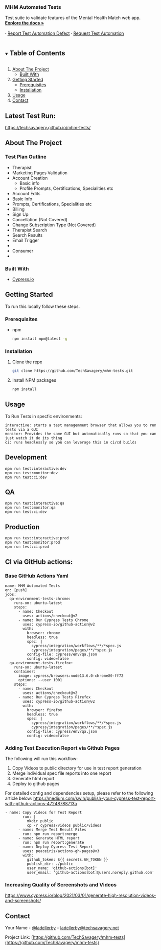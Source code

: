 <!--
*** Thanks for checking out the Best-README-Template. If you have a suggestion
*** that would make this better, please fork the repo and create a pull request
*** or simply open an issue with the tag "enhancement".
*** Thanks again! Now go create something AMAZING! :D
***
***
***
*** To avoid retyping too much info. Do a search and replace for the following:
*** techsavagery, tests-cypress, twitter_handle, email, Tech Savagery: Tests - Cypress, Functional tests built to showcase the features and value of the Cypress.io testing framework.
-->

<!-- PROJECT SHIELDS -->
<!--
*** I'm using markdown "reference style" links for readability.
*** Reference links are enclosed in brackets [ ] instead of parentheses ( ).
*** See the bottom of this document for the declaration of the reference variables
*** for contributors-url, forks-url, etc. This is an optional, concise syntax you may use.
*** https://www.markdownguide.org/basic-syntax/#reference-style-links
-->
<!--[![Contributors][contributors-shield]][contributors-url]
[![Forks][forks-shield]][forks-url]
[![Stargazers][stars-shield]][stars-url]
[![Issues][issues-shield]][issues-url]
[![MIT License][license-shield]][license-url]
[![LinkedIn][linkedin-shield]][linkedin-url]-->

<!-- PROJECT LOGO -->
<br />
<p align="center">
  <!-- <a href="">
    <img src="" alt="Logo" width="516" height="120">
  </a> -->

  <h3 align="Left">MHM Automated Tests</h3>

  <p align="Left">
    Test suite to validate features of the Mental Health Match web app. 
    <br />
    <a href="https://github.com/TechSavagery/mhm-tests"><strong>Explore the docs »</strong></a>
    <br />
    <br />
    ·
    <a href="https://github.com/TechSavagery/mhm-tests/issues">Report Test Automation Defect</a>
    ·
    <a href="https://github.com/TechSavagery/mhm-tests/issues">Request Test Automation</a>
  </p>
</p>

<!-- TABLE OF CONTENTS -->
<details open="open">
  <summary><h2 style="display: inline-block">Table of Contents</h2></summary>
  <ol>
    <li>
      <a href="#about-the-project">About The Project</a>
      <ul>
        <li><a href="#built-with">Built With</a></li>
      </ul>
    </li>
    <li>
      <a href="#getting-started">Getting Started</a>
      <ul>
        <li><a href="#prerequisites">Prerequisites</a></li>
        <li><a href="#installation">Installation</a></li>
      </ul>
    </li>
    <li><a href="#usage">Usage</a></li>
    <li><a href="#contact">Contact</a></li>
  </ol>
</details>

<!-- ABOUT THE PROJECT -->
## Latest Test Run: 
https://techsavagery.github.io/mhm-tests/

## About The Project

<!--[![Product Name Screen Shot][product-screenshot]](https://example.com)-->

### Test Plan Outline
- Therapist
 - Marketing Pages Validation
 - Account Creation
   -  Basic info 
   -  Profile Prompts, Certifications, Specialities etc 
 -  Account Edits 
   -  Basic Info
   -  Prompts, Certifications, Specialities etc
 -  Billing 
   -  Sign Up 
   -  Cancellation (Not Covered) 
   -  Change Subscription Type (Not Covered)
 -  Therapist Search 
   - Search Results 
   - Email Trigger 
 -  
- Consumer
- 

### Built With

- [Cypress.io](https://www.cypress.io/)

<!-- GETTING STARTED -->

## Getting Started

To run this locally follow these steps.

### Prerequisites

- npm
  ```sh
  npm install npm@latest -g
  ```

### Installation

1. Clone the repo
   ```sh
   git clone https://github.com/TechSavagery/mhm-tests.git
   ```
2. Install NPM packages
   ```sh
   npm install
   ```

<!-- USAGE EXAMPLES -->

## Usage

To Run Tests in specfic environments:
```
interactive: starts a test managemment browser that allows you to run tests via a GUI
monitor: Provides the same GUI but automatically runs so that you can just watch it do its thing 
ci: runs headlessly so you can leverage this in ci/cd builds 
```
## Development
`npm run test:interactive:dev`  
`npm run test:monitor:dev`  
`npm run test:ci:dev`  

## QA 
`npm run test:interactive:qa`  
`npm run test:monitor:qa`  
`npm run test:ci:dev`  

## Production 
`npm run test:interactive:prod`  
`npm run test:monitor:prod`  
`npm run test:ci:prod`  

## CI via GitHub actions:
### Base GitHub Actions Yaml 
```
name: MHM Automated Tests
on: [push]
jobs:
  qa-environment-tests-chrome:
    runs-on: ubuntu-latest
    steps:
      - name: Checkout
        uses: actions/checkout@v2
      - name: Run Cypress Tests Chrome
        uses: cypress-io/github-action@v2
        with:
          browser: chrome
          headless: true
          spec: |
            cypress/integration/workflows/**/*spec.js
            cypress/integration/pages/**/*spec.js
          config-file: cypress/env/qa.json
          config: video=false
  qa-environment-tests-firefox:
    runs-on: ubuntu-latest
    container:
      image: cypress/browsers:node13.6.0-chrome80-ff72
      options: --user 1001
    steps:
      - name: Checkout
        uses: actions/checkout@v2
      - name: Run Cypress Tests Firefox
        uses: cypress-io/github-action@v2
        with:
          browser: firefox
          headless: true
          spec: |
            cypress/integration/workflows/**/*spec.js
            cypress/integration/pages/**/*spec.js
          config-file: cypress/env/qa.json
          config: video=false
```

### Adding Test Execution Report via Github Pages

The following will run this workflow:

1. Copy Videos to public directory for use in test report generation
2. Merge individual spec file reports into one report 
3. Generate html report 
4. Deploy to github pages

For detailed config and dependencies setup, please refer to the following article below:
https://medium.com/swlh/publish-your-cypress-test-report-with-github-actions-47248788713a

```
- name: Copy Videos for Test Report
        run: |
          mkdir public
          cp -r cypress/videos public/videos
      - name: Merge Test Result Files
        run: npm run report:merge
      - name: Generate HTML report
        run: npm run report:generate
      - name: Deploy Cypress Test Report 
        uses: peaceiris/actions-gh-pages@v3
        with:
          github_token: ${{ secrets.GH_TOKEN }}
          publish_dir: ./public
          user_name: 'github-actions[bot]'
          user_email: 'github-actions[bot]@users.noreply.github.com'
```

### Increasing Quality of Screenshots and Videos 
https://www.cypress.io/blog/2021/03/01/generate-high-resolution-videos-and-screenshots/

<!--Use this space to show useful examples of how a project can be used. Additional screenshots, code examples and demos work well in this space. You may also link to more resources.

_For more examples, please refer to the [Documentation](https://example.com)_-->

<!-- ROADMAP -->

<!-- CONTRIBUTING -->

<!-- LICENSE -->

<!-- CONTACT -->

## Contact

Your Name - [@ladellerby](https://twitter.com/ladellerby) - ladellerby@techsavagery.net

Project Link: [https://github.com/TechSavagery/mhm-tests](https://github.com/TechSavagery/mhm-tests)

<!-- ACKNOWLEDGEMENTS -->

<!-- MARKDOWN LINKS & IMAGES -->
<!-- https://www.markdownguide.org/basic-syntax/#reference-style-links -->

[contributors-shield]: https://img.shields.io/github/contributors/techsavagery/repo.svg?style=for-the-badge
[contributors-url]: https://github.com/techsavagery/repo/graphs/contributors
[forks-shield]: https://img.shields.io/github/forks/techsavagery/repo.svg?style=for-the-badge
[forks-url]: https://github.com/techsavagery/repo/network/members
[stars-shield]: https://img.shields.io/github/stars/techsavagery/repo.svg?style=for-the-badge
[stars-url]: https://github.com/techsavagery/repo/stargazers
[issues-shield]: https://img.shields.io/github/issues/techsavagery/repo.svg?style=for-the-badge
[issues-url]: https://github.com/techsavagery/repo/issues
[license-shield]: https://img.shields.io/github/license/techsavagery/repo.svg?style=for-the-badge
[license-url]: https://github.com/techsavagery/repo/blob/master/LICENSE.txt
[linkedin-shield]: https://img.shields.io/badge/-LinkedIn-black.svg?style=for-the-badge&logo=linkedin&colorB=555
[linkedin-url]: https://linkedin.com/in/techsavagery
